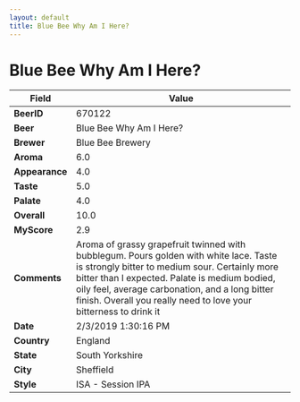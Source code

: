 ```yaml
---
layout: default
title: Blue Bee Why Am I Here?
---
```


# Blue Bee Why Am I Here?

| Field         | Value     |
|---------------|-----------|
| **BeerID** | 670122 |
| **Beer** | Blue Bee Why Am I Here? |
| **Brewer** | Blue Bee Brewery |
| **Aroma** | 6.0 |
| **Appearance** | 4.0 |
| **Taste** | 5.0 |
| **Palate** | 4.0 |
| **Overall** | 10.0 |
| **MyScore** | 2.9 |
| **Comments** | Aroma of grassy grapefruit twinned with bubblegum. Pours golden with white lace. Taste is strongly bitter to medium sour. Certainly more bitter than I expected. Palate is medium bodied, oily feel, average carbonation, and a long bitter finish. Overall you really need to love your bitterness to drink it |
| **Date** | 2/3/2019 1:30:16 PM |
| **Country** | England |
| **State** | South Yorkshire |
| **City** | Sheffield |
| **Style** | ISA - Session IPA |
